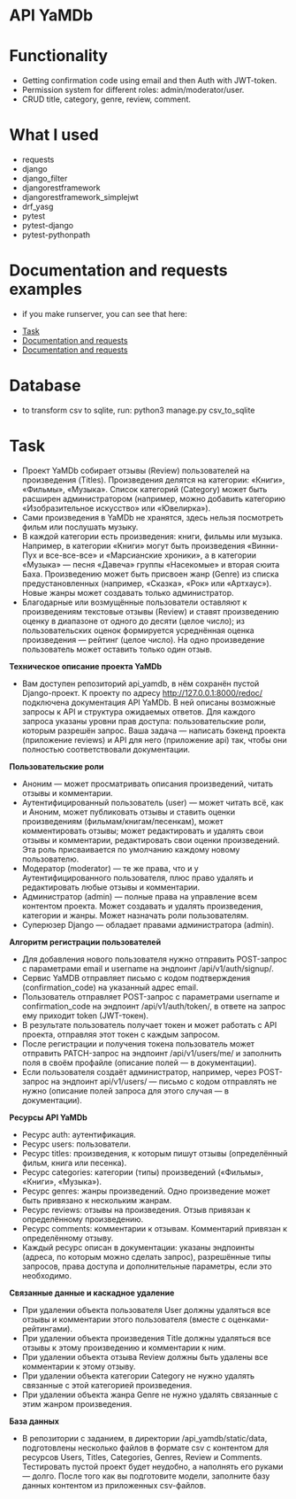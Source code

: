 # API YaMDb

# Functionality
* Getting confirmation code using email and then Auth with JWT-token.
* Permission system for different roles: admin/moderator/user.
* CRUD title, category, genre, review, comment.

# What I used
* requests
* django
* django_filter
* djangorestframework
* djangorestframework_simplejwt 
* drf_yasg
* pytest
* pytest-django
* pytest-pythonpath

# Documentation and requests examples
- if you make runserver, you can see that here:
* [ Task ]( http://127.0.0.1:8000/redoc/ )
* [ Documentation and requests ]( http://127.0.0.1:8000/redoc_main/ )
* [ Documentation and requests ]( http://127.0.0.1:8000/swagger/ )

# Database
* to transform csv to sqlite, run: python3 manage.py csv_to_sqlite

# Task
- Проект YaMDb собирает отзывы (Review) пользователей на произведения (Titles). Произведения делятся на категории: «Книги», «Фильмы», «Музыка». Список категорий (Category) может быть расширен администратором (например, можно добавить категорию «Изобразительное искусство» или «Ювелирка»).
- Сами произведения в YaMDb не хранятся, здесь нельзя посмотреть фильм или послушать музыку.
- В каждой категории есть произведения: книги, фильмы или музыка. Например, в категории «Книги» могут быть произведения «Винни-Пух и все-все-все» и «Марсианские хроники», а в категории «Музыка» — песня «Давеча» группы «Насекомые» и вторая сюита Баха.
Произведению может быть присвоен жанр (Genre) из списка предустановленных (например, «Сказка», «Рок» или «Артхаус»). Новые жанры может создавать только администратор.
- Благодарные или возмущённые пользователи оставляют к произведениям текстовые отзывы (Review) и ставят произведению оценку в диапазоне от одного до десяти (целое число); из пользовательских оценок формируется усреднённая оценка произведения — рейтинг (целое число). На одно произведение пользователь может оставить только один отзыв.

**Техническое описание проекта YaMDb**
-  Вам доступен репозиторий api_yamdb, в нём сохранён пустой Django-проект.
К проекту по адресу http://127.0.0.1:8000/redoc/ подключена документация API YaMDb. В ней описаны возможные запросы к API и структура ожидаемых ответов. Для каждого запроса указаны уровни прав доступа: пользовательские роли, которым разрешён запрос.
Ваша задача — написать бэкенд проекта (приложение reviews) и API для него (приложение api) так, чтобы они полностью соответствовали документации.

**Пользовательские роли**
- Аноним — может просматривать описания произведений, читать отзывы и комментарии.
- Аутентифицированный пользователь (user) — может читать всё, как и Аноним, может публиковать отзывы и ставить оценки произведениям (фильмам/книгам/песенкам), может комментировать отзывы; может редактировать и удалять свои отзывы и комментарии, редактировать свои оценки произведений. Эта роль присваивается по умолчанию каждому новому пользователю.
- Модератор (moderator) — те же права, что и у Аутентифицированного пользователя, плюс право удалять и редактировать любые отзывы и комментарии.
- Администратор (admin) — полные права на управление всем контентом проекта. Может создавать и удалять произведения, категории и жанры. Может назначать роли пользователям.
- Суперюзер Django — обладает правами администратора (admin).

**Алгоритм регистрации пользователей**
- Для добавления нового пользователя нужно отправить POST-запрос с параметрами email и username на эндпоинт /api/v1/auth/signup/.
- Сервис YaMDB отправляет письмо с кодом подтверждения (confirmation_code) на указанный адрес email.
- Пользователь отправляет POST-запрос с параметрами username и confirmation_code на эндпоинт /api/v1/auth/token/, в ответе на запрос ему приходит token (JWT-токен).
- В результате пользователь получает токен и может работать с API проекта, отправляя этот токен с каждым запросом.
- После регистрации и получения токена пользователь может отправить PATCH-запрос на эндпоинт /api/v1/users/me/ и заполнить поля в своём профайле (описание полей — в документации).
- Если пользователя создаёт администратор, например, через POST-запрос на эндпоинт api/v1/users/ — письмо с кодом отправлять не нужно (описание полей запроса для этого случая — в документации).

**Ресурсы API YaMDb**
- Ресурс auth: аутентификация.
- Ресурс users: пользователи.
- Ресурс titles: произведения, к которым пишут отзывы (определённый фильм, книга или песенка).
- Ресурс categories: категории (типы) произведений («Фильмы», «Книги», «Музыка»).
- Ресурс genres: жанры произведений. Одно произведение может быть привязано к нескольким жанрам.
- Ресурс reviews: отзывы на произведения. Отзыв привязан к определённому произведению.
- Ресурс comments: комментарии к отзывам. Комментарий привязан к определённому отзыву.
- Каждый ресурс описан в документации: указаны эндпоинты (адреса, по которым можно сделать запрос), разрешённые типы запросов, права доступа и дополнительные параметры, если это необходимо.

**Связанные данные и каскадное удаление**
- При удалении объекта пользователя User должны удаляться все отзывы и комментарии этого пользователя (вместе с оценками-рейтингами).
- При удалении объекта произведения Title должны удаляться все отзывы к этому произведению и комментарии к ним.
- При удалении объекта отзыва Review должны быть удалены все комментарии к этому отзыву.
- При удалении объекта категории Category не нужно удалять связанные с этой категорией произведения.
- При удалении объекта жанра Genre не нужно удалять связанные с этим жанром произведения.

**База данных**
- В репозитории с заданием, в директории /api_yamdb/static/data, подготовлены несколько файлов в формате csv с контентом для ресурсов Users, Titles, Categories, Genres, Review и Comments. Тестировать пустой проект будет неудобно, а наполнять его руками — долго.
После того как вы подготовите модели, заполните базу данных контентом из приложенных csv-файлов.
